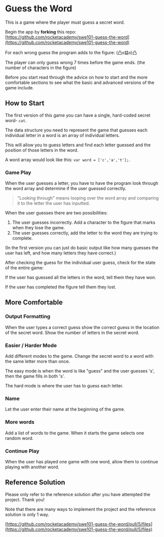 # Guess the Word

This is a game where the player must guess a secret word.‌

Begin the app by **forking** this repo: [https://github.com/rocketacademy/swe101-guess-the-word](https://github.com/rocketacademy/swe101-guess-the-word)​‌

For each wrong guess the program adds to the figure: \(凸ಠ益ಠ\)凸‌

The player can only guess wrong 7 times before the game ends. \(the number of characters in the figure\)‌

Before you start read through the advice on how to start and the more comfortable sections to see what the basic and advanced versions of the game include.‌

## How to Start <a id="how-to-start"></a>

The first version of this game you can have a single, hard-coded secret word- `cat`.‌

The data structure you need to represent the game that guesses each individual letter in a word is an array of individual letters.‌

This will allow you to guess letters and find each letter guessed and the position of those letters in the word.‌

A word array would look like this: `var word = ['c','a','t'];`.‌

### Game Play <a id="game-play"></a>

When the user guesses a letter, you have to have the program look through the word array and determine if the user guessed correctly.

> "Looking through" means looping over the word array and comparing it to the letter the user has inputted.

When the user guesses there are two possibilities:‌

1. The user guesses incorrectly. Add a character to the figure that marks when they lose the game.
2. The user guesses correctly, add the letter to the word they are trying to complete.

\(In the first version you can just do basic output like how many guesses the user has left, and how many letters they have correct.\)‌

After checking the guess for the individual user guess, check for the state of the entire game:‌

If the user has guessed all the letters in the word, tell them they have won.‌

If the user has completed the figure tell them they lost.‌

## More Comfortable <a id="more-comfortable"></a>

### Output Formatting <a id="output-formatting"></a>

When the user types a correct guess show the correct guess in the location of the secret word. Show the number of letters in the secret word.‌

### Easier / Harder Mode <a id="easier-harder-mode"></a>

Add different modes to the game. Change the secret word to a word with the same letter more than once.‌

The easy mode is when the word is like "guess" and the user guesses 's', then the game fills in both 's'.‌

The hard mode is where the user has to guess each letter.‌

### Name <a id="name"></a>

Let the user enter their name at the beginning of the game.‌

### More words <a id="more-words"></a>

Add a list of words to the game. When it starts the game selects one random word.‌

### Continue Play <a id="continue-play"></a>

When the user has played one game with one word, allow them to continue playing with another word.‌

## Reference Solution <a id="reference-solution"></a>

Please only refer to the reference solution after you have attempted the project. Thank you!‌

Note that there are many ways to implement the project and the reference solution is only 1 way.‌

​[https://github.com/rocketacademy/swe101-guess-the-word/pull/5/files](https://github.com/rocketacademy/swe101-guess-the-word/pull/5/files)​

